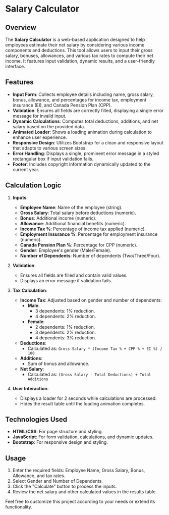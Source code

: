 # Salary Calculator

## Overview

The **Salary Calculator** is a web-based application designed to help employees estimate their net salary by considering various income components and deductions. This tool allows users to input their gross salary, bonuses, allowances, and various tax rates to compute their net income. It features input validation, dynamic results, and a user-friendly interface.

## Features

- **Input Form**: Collects employee details including name, gross salary, bonus, allowance, and percentages for income tax, employment insurance (EI), and Canada Pension Plan (CPP).
- **Validation**: Ensures all fields are correctly filled, displaying a single error message for invalid input.
- **Dynamic Calculations**: Computes total deductions, additions, and net salary based on the provided data.
- **Animated Loader**: Shows a loading animation during calculation to enhance user experience.
- **Responsive Design**: Utilizes Bootstrap for a clean and responsive layout that adapts to various screen sizes.
- **Error Handling**: Displays a single, prominent error message in a styled rectangular box if input validation fails.
- **Footer**: Includes copyright information dynamically updated to the current year.

## Calculation Logic

1. **Inputs**:
   - **Employee Name**: Name of the employee (string).
   - **Gross Salary**: Total salary before deductions (numeric).
   - **Bonus**: Additional income (numeric).
   - **Allowance**: Additional financial benefits (numeric).
   - **Income Tax %**: Percentage of income tax applied (numeric).
   - **Employment Insurance %**: Percentage for employment insurance (numeric).
   - **Canada Pension Plan %**: Percentage for CPP (numeric).
   - **Gender**: Employee's gender (Male/Female).
   - **Number of Dependents**: Number of dependents (Two/Three/Four).

2. **Validation**:
   - Ensures all fields are filled and contain valid values.
   - Displays an error message if validation fails.

3. **Tax Calculation**:
   - **Income Tax**: Adjusted based on gender and number of dependents:
     - **Male**:
       - 3 dependents: 1% reduction.
       - 4 dependents: 2% reduction.
     - **Female**:
       - 2 dependents: 1% reduction.
       - 3 dependents: 2% reduction.
       - 4 dependents: 3% reduction.
   - **Deductions**:
     - Calculated as: `Gross Salary * (Income Tax % + CPP % + EI %) / 100`
   - **Additions**:
     - Sum of bonus and allowance.
   - **Net Salary**:
     - Calculated as: `(Gross Salary - Total Deductions) + Total Additions`

4. **User Interaction**:
   - Displays a loader for 2 seconds while calculations are processed.
   - Hides the result table until the loading animation completes.

## Technologies Used

- **HTML/CSS**: For page structure and styling.
- **JavaScript**: For form validation, calculations, and dynamic updates.
- **Bootstrap**: For responsive design and styling.

## Usage

1. Enter the required fields: Employee Name, Gross Salary, Bonus, Allowance, and tax rates.
2. Select Gender and Number of Dependents.
3. Click the "Calculate" button to process the inputs.
4. Review the net salary and other calculated values in the results table.

Feel free to customize this project according to your needs or extend its functionality.
